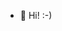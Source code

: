 - 👋 Hi! :-)
<!---
volkovinsky/volkovinsky is a ✨ special ✨ repository because its `README.md` (this file) appears on your GitHub profile.
You can click the Preview link to take a look at your changes.
--->
